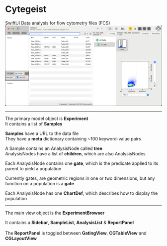 #  Cytegeist 

SwiftUI Data analysis for flow cytometry files (FCS)
![Screenshot](Screenshot.png)

----
The primary model object is **Experiment**<br>
It contains a list of **Samples**<br>

**Samples** have a URL to the data file<br>
They have a **meta** dictionary containing ~100 keyword-value pairs<br>
    
A Sample contains an AnalysisNode called **tree**<br>
AnalysisNodes have a list of **children**, which are also AnalysisNodes<br>
    
Each AnalysisNode contains one **gate**, which is the predicate applied to its parent to yield a population
    
Currently gates, are geometric regions in one or two dimensions, but any function on a population is a **gate**<br>
    
Each AnalysisNode has one **ChartDef**, which describes how to display the population<br>


----
The main view object is the **ExperimentBrowser**<br>

It contains a **Sidebar**, **SampleList**, **AnalysisList** & **ReportPanel**<br>  
The **ReportPanel** is toggled between **GatingView**, **CGTableView** and **CGLayoutView**<br>
